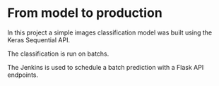 # From model to production

In this project a simple images classification model was built using the Keras Sequential API.

The classification is run on batchs. 

The Jenkins is used to schedule a batch prediction with a Flask API endpoints.